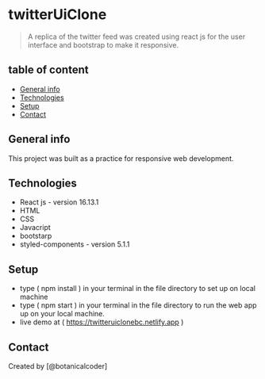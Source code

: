 # twitterUiClone
> A replica of the twitter feed was created using react js for the user interface and bootstrap to make it responsive.

## table of content
* [General info](#general-info)
* [Technologies](#technologies)
* [Setup](#setup)
* [Contact](#contact)


## General info

 This project was built as a practice for responsive web development.


## Technologies
  * React js - version 16.13.1
  * HTML
  * CSS
  * Javacript
  * bootstarp
  * styled-components - version 5.1.1

## Setup

 * type ( npm install ) in your terminal in the file directory to set up on local machine 
 * type ( npm start ) in your terminal in the file directory to run the web app up on your local machine.
 * live demo at ( https://twitteruiclonebc.netlify.app )

## Contact
Created by [@botanicalcoder]
